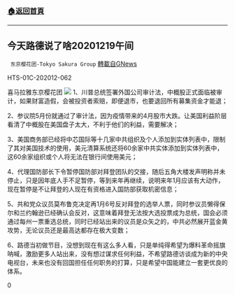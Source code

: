 ###  [:house:返回首頁](https://github.com/ourhimalayas/txt)
---

## 今天路德说了啥20201219午间
` 东京樱花团-Tokyo Sakura Group` [轉載自GNews](https://gnews.org/zh-hans/673074/)

HTS-01C-202012-062

喜马拉雅东京樱花团
![]()![](https://gnews-media-offload.s3.amazonaws.com/wp-content/uploads/2020/12/21104946/%E7%94%BB%E5%83%8F1-22.png)
1、川普总统签署外国公司审计法，中概股正式面临被审计，如果财富造假，会被投资者索赔，即便退市，也要退回所有募集资金才能退；

2、参议院5月份就通过了审计法，因为疫情带来的4月股市大跌。让美国利益阶层看清了中概股在美国盘子太大，不利于他们的利益，需要解决；

3、美国商务部已经将中芯国际等十几家中共组织及个人添加到实体列表中，限制了其对美国技术的使用，美元清算系统还将60余家中共实体添加到实体列表中，这60余家组织或个人将无法在银行间使用美元；

4、代理国防部长下令暂停国防部对拜登团队的交接，随后五角大楼发声明称并未停止，只是因年底人手不足暂停，等到来年再继续，说明来年1月应该有大动作，现在暂停是不让拜登的人现在有资格进入国防部获取机密信息；

5、共和党众议员莫布鲁克决定再1月6号反对拜登的选举人票，同时参议员懒得保尔和兰约翰逊已经确认会反对，这意味着拜登无法按大选投票成为总统，国会必须通过每州一票重选总统，同时已经站出来的议员是众矢之的，中共必然展开蓝金黄攻势，无论议员还是最高达都存在极大变数；

6、路德当初做节目，没想到现在有这么多人看，只是单纯得希望为爆料革命摇旗呐喊，激励更多人站出来，没有想过谋求任何利益，不希望路德访谈成为新的中央电视台，未来也没有回国担任任何职务的打算，只是希望中国能建立一套更优良的体系。

0
